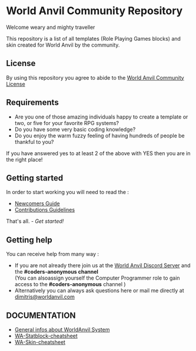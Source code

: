 # World Anvil Community Repository
Welcome weary and mighty traveller

This repository is a list of all templates (Role Playing Games blocks) and skin created for World Anvil by the community.  

## License
By using this repository you agree to abide to the [World Anvil Community License](./LICENSE.md)

## Requirements
- Are you one of those amazing individuals happy to create a template or two, or five for your favorite RPG systems? 
- Do you have some very basic coding knowledge? 
- Do you enjoy the warm fuzzy feeling of having hundreds of people be thankful to you? 

If you have answered yes to at least 2 of the above with YES then you are in the right place! 

## Getting started
In order to start working you will need to read the :  
- [Newcomers Guide](./newcomers-guide.md)  
- [Contributions Guidelines](./CONTRIBUTING.md)   

That's all. - _Get started!_

## Getting help
You can receive help from many way :
- If you are not already there join us at the [World Anvil Discord Server](https://discord.gg/cxKYPrD) and the **#coders-anonymous channel**  
(You can alsoassign yourself the Computer Programmer role to gain access to the **#coders-anonymous** channel )
- Alternatively you can always ask questions here or mail me directly at dimitris@worldanvil.com 


## DOCUMENTATION 
- [General infos about WorldAnvil System](./about-wa.md)
- [WA-Statblock-cheatsheet](./statblock-cheatsheet.md)
- [WA-Skin-cheatsheet](./skin-cheatsheet.md)

